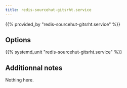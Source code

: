 ```yaml
---
title: redis-sourcehut-gitsrht.service
---
```


{{% provided_by "redis-sourcehut-gitsrht.service" %}}

## Options

{{% systemd_unit "redis-sourcehut-gitsrht.service" %}}

## Additionnal notes

Nothing here.
